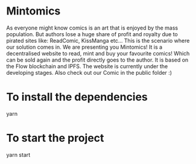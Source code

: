 # Mintomics
As everyone might know comics is an art that is enjoyed by the mass population. But authors lose a huge share of profit and royalty due to pirated sites like:
ReadComic, KissManga etc… This is the scenario where our solution comes in. We are presenting you Mintomics! It is a decentralised website to read, mint and buy your favourite comics! Which can be sold again and the profit directly goes to the author. It is based on the Flow blockchain and IPFS. The website is currently under the developing stages.
Also check out our Comic in the public folder :)

# To install the dependencies
yarn 


# To start the project
yarn start  
